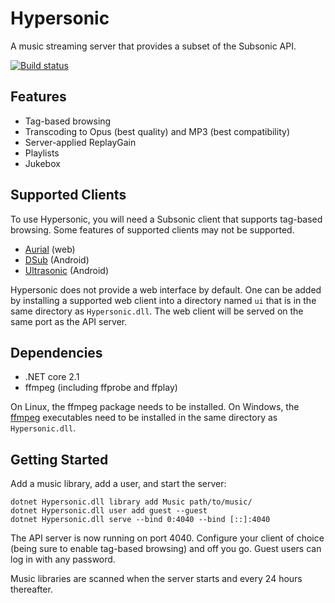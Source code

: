 # Hypersonic
A music streaming server that provides a subset of the Subsonic API.

[![Build status](https://ci.appveyor.com/api/projects/status/wijhgcm3dd32extk/branch/default?svg=true)](https://ci.appveyor.com/project/carlreinke/hypersonic/branch/default)

## Features

* Tag-based browsing
* Transcoding to Opus (best quality) and MP3 (best compatibility)
* Server-applied ReplayGain
* Playlists
* Jukebox

## Supported Clients

To use Hypersonic, you will need a Subsonic client that supports tag-based browsing.  Some features of supported clients may not be supported.

* [Aurial] (web)
* [DSub] (Android)
* [Ultrasonic] (Android)

Hypersonic does not provide a web interface by default.  One can be added by installing a supported web client into a directory named `ui` that is in the same directory as `Hypersonic.dll`.  The web client will be served on the same port as the API server.

## Dependencies

* .NET core 2.1
* ffmpeg (including ffprobe and ffplay)

On Linux, the ffmpeg package needs to be installed.  On Windows, the [ffmpeg] executables need to be installed in the same directory as `Hypersonic.dll`.

## Getting Started

Add a music library, add a user, and start the server:

```
dotnet Hypersonic.dll library add Music path/to/music/
dotnet Hypersonic.dll user add guest --guest
dotnet Hypersonic.dll serve --bind 0:4040 --bind [::]:4040
```

The API server is now running on port 4040.  Configure your client of choice (being sure to enable tag-based browsing) and off you go.  Guest users can log in with any password.

Music libraries are scanned when the server starts and every 24 hours thereafter.


[Aurial]: https://github.com/shrimpza/aurial
[DSub]: https://github.com/daneren2005/Subsonic
[Ultrasonic]: https://github.com/ultrasonic/ultrasonic
[ffmpeg]: https://ffmpeg.org/download.html
